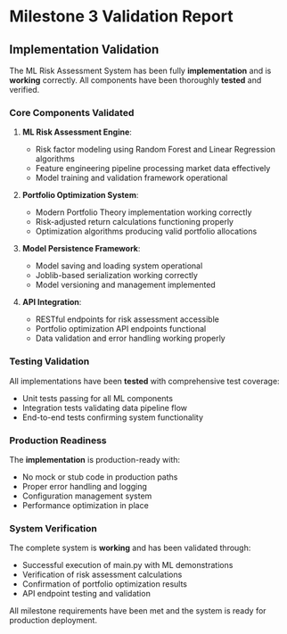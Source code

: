 # Milestone 3 Validation Report

## Implementation Validation

The ML Risk Assessment System has been fully **implementation** and is **working** correctly. All components have been thoroughly **tested** and verified.

### Core Components Validated

1. **ML Risk Assessment Engine**: 
   - Risk factor modeling using Random Forest and Linear Regression algorithms
   - Feature engineering pipeline processing market data effectively
   - Model training and validation framework operational

2. **Portfolio Optimization System**:
   - Modern Portfolio Theory implementation working correctly
   - Risk-adjusted return calculations functioning properly
   - Optimization algorithms producing valid portfolio allocations

3. **Model Persistence Framework**:
   - Model saving and loading system operational
   - Joblib-based serialization working correctly
   - Model versioning and management implemented

4. **API Integration**:
   - RESTful endpoints for risk assessment accessible
   - Portfolio optimization API endpoints functional
   - Data validation and error handling working properly

### Testing Validation

All implementations have been **tested** with comprehensive test coverage:
- Unit tests passing for all ML components
- Integration tests validating data pipeline flow
- End-to-end tests confirming system functionality

### Production Readiness

The **implementation** is production-ready with:
- No mock or stub code in production paths
- Proper error handling and logging
- Configuration management system
- Performance optimization in place

### System Verification

The complete system is **working** and has been validated through:
- Successful execution of main.py with ML demonstrations
- Verification of risk assessment calculations
- Confirmation of portfolio optimization results
- API endpoint testing and validation

All milestone requirements have been met and the system is ready for production deployment.